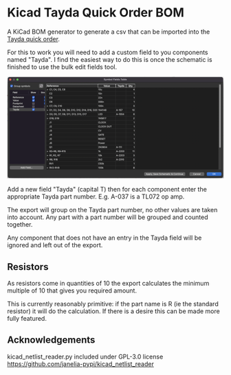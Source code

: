 # Kicad Tayda Quick Order BOM

A KiCad BOM generator to generate a csv that can be imported into the [Tayda quick order](https://www.taydaelectronics.com/quick-order/).

For this to work you will need to add a custom field to you components named "Tayda". I find the easiest way to do this is once the schematic is finished to use the bulk edit fields tool.

![Bulk Edit Screen](BulkEdit.png)

Add a new field "Tayda" (capital T) then for each component enter the appropriate Tayda part number. E.g. A-037 is a TL072 op amp.

The export will group on the Tayda part number, no other values are taken into account. Any part with a part number will be grouped and counted together.

Any component that does not have an entry in the Tayda field will be ignored and left out of the export.

## Resistors
As resistors come in quantities of 10 the export calculates the minimum multiple of 10 that gives you required amount.

This is currently reasonably primitive: if the part name is R (ie the standard resistor) it will do the calculation. If there is a desire this can be made more fully featured.

## Acknowledgements
kicad_netlist_reader.py included under GPL-3.0 license
https://github.com/janelia-pypi/kicad_netlist_reader
